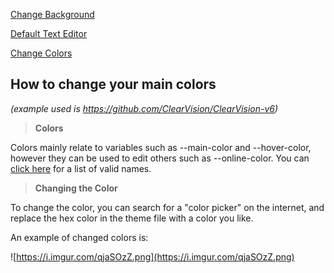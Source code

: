 [Change Background](https://xcruxiex.github.io/How-To/Change-Background)

[Default Text Editor](https://xcruxiex.github.io/How-To/Default-Text-Editor)

[Change Colors](https://xcruxiex.github.io/How-To/Change-Colors)

## **How to change your main colors**
*(example used is https://github.com/ClearVision/ClearVision-v6)*

> **Colors**

Colors mainly relate to variables such as --main-color and --hover-color, however they can be used to edit others such as --online-color. 
You can [click here](https://developer.mozilla.org/en-US/docs/Web/CSS/color_value#Syntax) for a list of valid names.

> **Changing the Color**

To change the color, you can search for a "color picker" on the internet, and replace the hex color in the theme file with a color you like.

An example of changed colors is:

![https://i.imgur.com/qjaSOzZ.png](https://i.imgur.com/qjaSOzZ.png)
